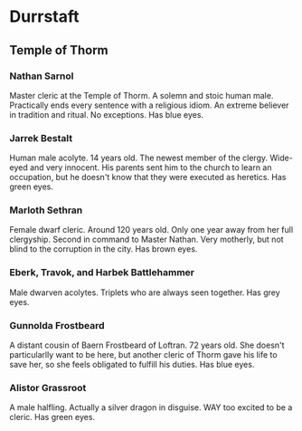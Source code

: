 # Durrstaft

## Temple of Thorm

### Nathan Sarnol
Master cleric at the Temple of Thorm. A solemn and stoic human male. Practically ends every sentence with a religious idiom. An extreme believer in tradition and ritual. No exceptions. Has blue eyes.

### Jarrek Bestalt
Human male acolyte. 14 years old. The newest member of the clergy. Wide-eyed and very innocent. His parents sent him to the church to learn an occupation, but he doesn't know that they were executed as heretics. Has green eyes.

### Marloth Sethran
Female dwarf cleric. Around 120 years old. Only one year away from her full clergyship. Second in command to Master Nathan. Very motherly, but not blind to the corruption in the city. Has brown eyes.

### Eberk, Travok, and Harbek Battlehammer
Male dwarven acolytes. Triplets who are always seen together. Has grey eyes.

### Gunnolda Frostbeard
A distant cousin of Baern Frostbeard of Loftran. 72 years old. She doesn't particularlly want to be here, but another cleric of Thorm gave his life to save her, so she feels obligated to fulfill his duties. Has blue eyes.

### Alistor Grassroot
A male halfling. Actually a silver dragon in disguise. WAY too excited to be a cleric. Has green eyes.

